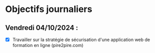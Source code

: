 # Objectifs journaliers

## Vendredi 04/10/2024 :

- [x] Travailler sur la stratégie de sécurisation d'une application web de formation en ligne (pire2pire.com)

